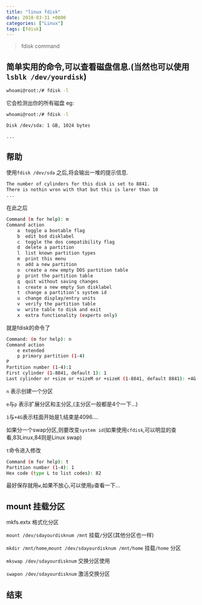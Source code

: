 ```yaml
---
title: "linux fdisk"
date: 2018-03-31 +0800
categories: ["Linux"]
tags: [fdisk]
---
```


> fdisk command


<!-- more -->

## 简单实用的命令,可以查看磁盘信息.(当然也可以使用`lsblk /dev/yourdisk`)

```sh
whoami@root:/# fdisk -l
```

它会检测出你的所有磁盘
 eg:
 
```sh
whoami@root:/# fdisk -l

Disk /dev/sda: 1 GB, 1024 bytes

...

```

## 帮助

使用`fdisk /dev/sda` 之后,将会输出一堆的提示信息.

```sh
The number of cylinders for this disk is set to 8841.
There is nothin wron with that but this is larer than 10
...

```

在此之后

```sh
Command (m for help): m
Command action
	a  toggle a bootable flag
	b  edit bsd disklabel
	c  toggle the dos compatibility flag
	d  delete a partition
	l  list known partition types
	m  print this menu
	n  add a new partition
	o  create a new empty DOS partition table
	p  print the partition table
	q  quit without saving changes
	s  create a new empty Sun disklabel
	t  change a partition’s system id
	u  change display/entry units
	v  verify the partition table
	w  write table to disk and exit
	x  extra functionality (experts only)

```

就是fdisk的命令了

```sh
Command: (m for help): n
Command action
	e extended
	p primary partition (1-4)
P
Partition number (1-4):1
First cylinder (1-8841, default 1): 1
Last cylinder or +size or +sizeM or +sizeK (1-8841, default 8841): +4G
```
`n` 表示创建一个分区

`e`与`p` 表示扩展分区和主分区,(主分区一般都是4个一下...)

`1`与`+4G`表示柱面开始是1,结束是4096....

如果分一个swap分区,则要改变`system id`(如果使用`cfdisk`,可以明显的查看,83Linux,84则是Linux swap)

`t`命令进入修改

```sh
Command (m for help): t
Partition number (1-4): 1
Hex code (type L to list codes): 82
```

最好保存就用`w`,如果不放心,可以使用`p`查看一下...

## mount 挂载分区

mkfs.extx 格式化分区

`mount /dev/sdayourdisknum /mnt` 挂载`/`分区(其他分区也一样)

`mkdir /mnt/home`,`mount /dev/sdayourdisknum /mnt/home` 挂载`/home` 分区

`mkswap /dev/sdayourdisknum` 交换分区使用

`swapon /dev/sdayourdisknum` 激活交换分区


## 结束

